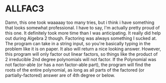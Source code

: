 # ALLFAC3

Damn, this one took waaaaay too many tries, but i think i have something that looks somewhat professional. I have to say, I'm actually pretty proud of this one. It definitely took more time than I was anticipating. It really did help out during Algebra 2 though. Factoring was always something I sucked at. The program can take in a string input, so you're basically typing in the problem like it is on paper. It also will return a nice looking answer. However, this program will only factor out linear factors, so things like the product of 2 irreducible 2nd degree polynomials will not factor. If the Polynomial was not factor-able (or has a non factor-able part), the program will find the roots of the entire polynomial, as long as all parts of the factored (or partially-factored) answer are of 4th degree or below.

